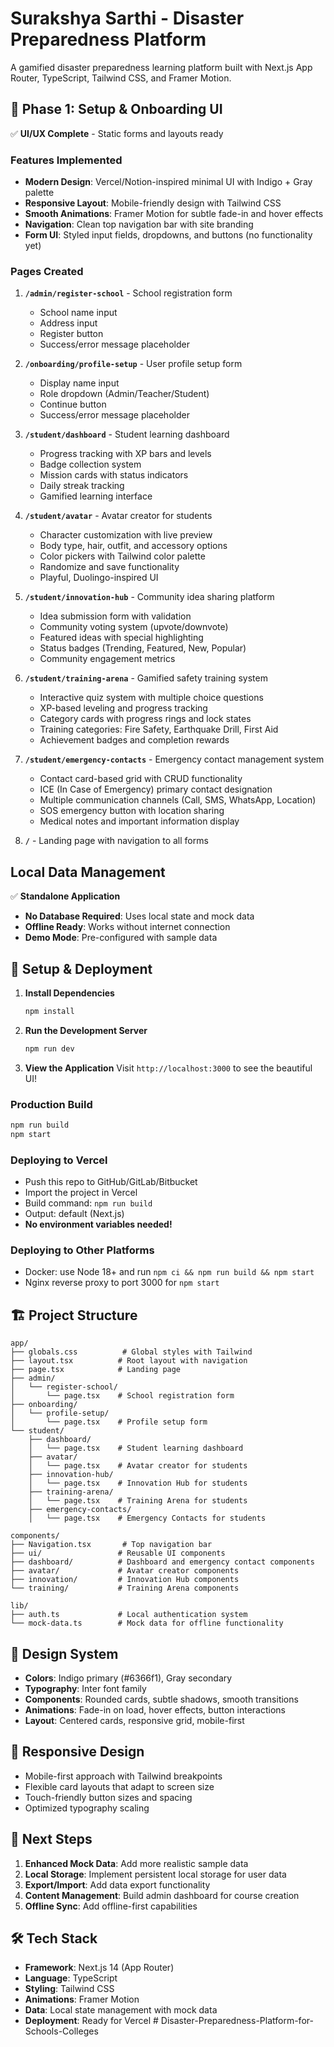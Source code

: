# Surakshya Sarthi - Disaster Preparedness Platform

A gamified disaster preparedness learning platform built with Next.js App Router, TypeScript, Tailwind CSS, and Framer Motion.

## 🎯 Phase 1: Setup & Onboarding UI

✅ **UI/UX Complete** - Static forms and layouts ready

### Features Implemented

- **Modern Design**: Vercel/Notion-inspired minimal UI with Indigo + Gray palette
- **Responsive Layout**: Mobile-friendly design with Tailwind CSS
- **Smooth Animations**: Framer Motion for subtle fade-in and hover effects
- **Navigation**: Clean top navigation bar with site branding
- **Form UI**: Styled input fields, dropdowns, and buttons (no functionality yet)

### Pages Created

1. **`/admin/register-school`** - School registration form
   - School name input
   - Address input
   - Register button
   - Success/error message placeholder

2. **`/onboarding/profile-setup`** - User profile setup form
   - Display name input
   - Role dropdown (Admin/Teacher/Student)
   - Continue button
   - Success/error message placeholder

3. **`/student/dashboard`** - Student learning dashboard
   - Progress tracking with XP bars and levels
   - Badge collection system
   - Mission cards with status indicators
   - Daily streak tracking
   - Gamified learning interface

4. **`/student/avatar`** - Avatar creator for students
   - Character customization with live preview
   - Body type, hair, outfit, and accessory options
   - Color pickers with Tailwind color palette
   - Randomize and save functionality
   - Playful, Duolingo-inspired UI

5. **`/student/innovation-hub`** - Community idea sharing platform
   - Idea submission form with validation
   - Community voting system (upvote/downvote)
   - Featured ideas with special highlighting
   - Status badges (Trending, Featured, New, Popular)
   - Community engagement metrics

6. **`/student/training-arena`** - Gamified safety training system
   - Interactive quiz system with multiple choice questions
   - XP-based leveling and progress tracking
   - Category cards with progress rings and lock states
   - Training categories: Fire Safety, Earthquake Drill, First Aid
   - Achievement badges and completion rewards

7. **`/student/emergency-contacts`** - Emergency contact management system
   - Contact card-based grid with CRUD functionality
   - ICE (In Case of Emergency) primary contact designation
   - Multiple communication channels (Call, SMS, WhatsApp, Location)
   - SOS emergency button with location sharing
   - Medical notes and important information display

8. **`/`** - Landing page with navigation to all forms

## Local Data Management

✅ **Standalone Application**

- **No Database Required**: Uses local state and mock data
- **Offline Ready**: Works without internet connection
- **Demo Mode**: Pre-configured with sample data

## 🚀 Setup & Deployment

1. **Install Dependencies**
   ```bash
   npm install
   ```

2. **Run the Development Server**
   ```bash
   npm run dev
   ```

3. **View the Application**
   Visit `http://localhost:3000` to see the beautiful UI!

### Production Build

```bash
npm run build
npm start
```

### Deploying to Vercel

- Push this repo to GitHub/GitLab/Bitbucket
- Import the project in Vercel
- Build command: `npm run build`
- Output: default (Next.js)
- **No environment variables needed!**

### Deploying to Other Platforms

- Docker: use Node 18+ and run `npm ci && npm run build && npm start`
- Nginx reverse proxy to port 3000 for `npm start`

## 🏗️ Project Structure

```
app/
├── globals.css          # Global styles with Tailwind
├── layout.tsx          # Root layout with navigation
├── page.tsx            # Landing page
├── admin/
│   └── register-school/
│       └── page.tsx    # School registration form
├── onboarding/
│   └── profile-setup/
│       └── page.tsx    # Profile setup form
└── student/
    ├── dashboard/
    │   └── page.tsx    # Student learning dashboard
    ├── avatar/
    │   └── page.tsx    # Avatar creator for students
    ├── innovation-hub/
    │   └── page.tsx    # Innovation Hub for students
    ├── training-arena/
    │   └── page.tsx    # Training Arena for students
    ├── emergency-contacts/
    │   └── page.tsx    # Emergency Contacts for students

components/
├── Navigation.tsx       # Top navigation bar
├── ui/                 # Reusable UI components
├── dashboard/          # Dashboard and emergency contact components
├── avatar/             # Avatar creator components
├── innovation/         # Innovation Hub components
└── training/           # Training Arena components

lib/
├── auth.ts             # Local authentication system
└── mock-data.ts        # Mock data for offline functionality
```

## 🎨 Design System

- **Colors**: Indigo primary (#6366f1), Gray secondary
- **Typography**: Inter font family
- **Components**: Rounded cards, subtle shadows, smooth transitions
- **Animations**: Fade-in on load, hover effects, button interactions
- **Layout**: Centered cards, responsive grid, mobile-first

## 📱 Responsive Design

- Mobile-first approach with Tailwind breakpoints
- Flexible card layouts that adapt to screen size
- Touch-friendly button sizes and spacing
- Optimized typography scaling

## 🔄 Next Steps

1. **Enhanced Mock Data**: Add more realistic sample data
2. **Local Storage**: Implement persistent local storage for user data
3. **Export/Import**: Add data export functionality
4. **Content Management**: Build admin dashboard for course creation
5. **Offline Sync**: Add offline-first capabilities

## 🛠️ Tech Stack

- **Framework**: Next.js 14 (App Router)
- **Language**: TypeScript
- **Styling**: Tailwind CSS
- **Animations**: Framer Motion
- **Data**: Local state management with mock data
- **Deployment**: Ready for Vercel
#   D i s a s t e r - P r e p a r e d n e s s - P l a t f o r m - f o r - S c h o o l s - C o l l e g e s 
 
 